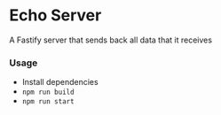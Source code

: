 # Echo Server

A Fastify server that sends back all data that it receives

### Usage

- Install dependencies
- `npm run build`
- `npm run start`
